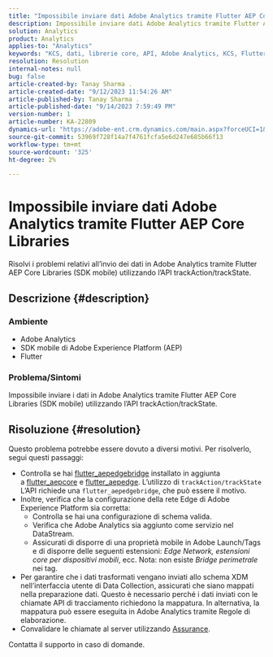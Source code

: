 ```yaml
---
title: "Impossibile inviare dati Adobe Analytics tramite Flutter AEP Core Libraries"
description: Impossibile inviare dati Adobe Analytics tramite Flutter AEP Core Libraries (SDK mobile) tramite l’API trackAction/trackState.
solution: Analytics
product: Analytics
applies-to: "Analytics"
keywords: "KCS, dati, librerie core, API, Adobe Analytics, KCS, Flutter AEP, Mobile SDK, Edge Network, estensione core mobile, trackAction, trackState, flutter_aepedgebridge, flutter_aepcore, flutter_aepedge, Adobe Experience Platform"
resolution: Resolution
internal-notes: null
bug: false
article-created-by: Tanay Sharma .
article-created-date: "9/12/2023 11:54:26 AM"
article-published-by: Tanay Sharma .
article-published-date: "9/14/2023 7:59:49 PM"
version-number: 1
article-number: KA-22809
dynamics-url: "https://adobe-ent.crm.dynamics.com/main.aspx?forceUCI=1&pagetype=entityrecord&etn=knowledgearticle&id=6ff5471d-6351-ee11-be6f-6045bd0063aa"
source-git-commit: 53969f728f14a7f4761fcfa5e6d247e685b66f13
workflow-type: tm+mt
source-wordcount: '325'
ht-degree: 2%

---
```


# Impossibile inviare dati Adobe Analytics tramite Flutter AEP Core Libraries


Risolvi i problemi relativi all’invio dei dati in Adobe Analytics tramite Flutter AEP Core Libraries (SDK mobile) utilizzando l’API trackAction/trackState.

## Descrizione {#description}


### Ambiente

- Adobe Analytics
- SDK mobile di Adobe Experience Platform (AEP)
- Flutter


### Problema/Sintomi

Impossibile inviare i dati in Adobe Analytics tramite Flutter AEP Core Libraries (SDK mobile) utilizzando l’API trackAction/trackState.


## Risoluzione {#resolution}


Questo problema potrebbe essere dovuto a diversi motivi. Per risolverlo, segui questi passaggi:

- Controlla se hai [flutter_aepedgebridge](https://pub.dev/packages/flutter_aepedgebridge "Segui collegamento") installato in aggiunta a [flutter_aepcore](https://pub.dev/packages/flutter_aepcore "Segui collegamento") e [flutter_aepedge](https://pub.dev/packages/flutter_aepedge "Segui collegamento"). L’utilizzo di `trackAction/trackState` L’API richiede una `flutter_aepedgebridge`, che può essere il motivo.
- Inoltre, verifica che la configurazione della rete Edge di Adobe Experience Platform sia corretta:
   - Controlla se hai una configurazione di schema valida.
   - Verifica che Adobe Analytics sia aggiunto come servizio nel DataStream.
   - Assicurati di disporre di una proprietà mobile in Adobe Launch/Tags e di disporre delle seguenti estensioni: *Edge Network, estensioni core per dispositivi mobili*, ecc. Nota: non esiste *Bridge perimetrale* nei tag.
- Per garantire che i dati trasformati vengano inviati allo schema XDM nell’interfaccia utente di Data Collection, assicurati che siano mappati nella preparazione dati. Questo è necessario perché i dati inviati con le chiamate API di tracciamento richiedono la mappatura. In alternativa, la mappatura può essere eseguita in Adobe Analytics tramite Regole di elaborazione.
- Convalidare le chiamate al server utilizzando [Assurance](https://github.com/adobe/aepsdk_flutter/tree/main/plugins/flutter_aepassurance "Segui collegamento").


Contatta il supporto in caso di domande.
